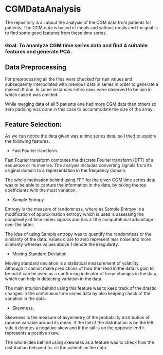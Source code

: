# CGMDataAnalysis

The repository is all about the analysis of the CGM data from patients for patients. The CGM data is based of meals and without meals and the goal is to find some good features from these time series.
 
 ### Goal: To ananlyze CGM time series data and find 4 suitable features and generate PCA.
 
 ## Data Preprocessing
 
 For preprocessing all the files were checked for nan values and subsequently interpolated with previous data in series in order to generate a makeshift one. In some instances entire rows were observed to be nan in which case it was omitted. 

While merging data of all 5 patients one had more CGM data than others so zero padding was done in this case to accommodate the size of the array . 


## Feature Selection:

As we can notice the data given was a time series data, so I tried to explore the following features.

* Fast Fourier transform.

Fast Fourier transform computes the discrete Fourier transform (DFT) of a sequence or its inverse. The analysis includes converting signals from its original domain to a representation in the frequency domain.

The whole motivation behind using FFT for the given CGM time series data was to be able to capture the information in the data, by taking the top coefficients with the most variation.


* Sample Entropy

Entropy is the measure of randomness, where as Sample Entropy is a modification of approximation entropy which is used is assessing the complexity of time series signals and has a little computational advantage over the latter. 

The idea of using Sample entropy was to quantify the randomness or the similarity of the data. Values close to zero represent less noise and more similarity whereas values above 1 denote the irregularity. 



* Moving Standard Deviation 

Moving standard deviation is a statistical measurement of volatility. Although it cannot make predictions of how the trend in the data is goin to be but it can be used as a confirming indicator of trend changes in the data, which can help in detecting variation in the data. 

The main intuition behind using this feature was to keep track of the drastic changes in the continuous time series data by also keeping check of the variation in the data. 


* Skewness.

Skewness is the measure of asymmetry of the probability distribution of random variable around its mean. If the tail of the distribution is on the left side it denotes a negative skew and if the tail is on the opposite end it represents a positive skew.

The whole idea behind using skewness as a feature was to check how the distribution behaved for all the patients in the data. 
